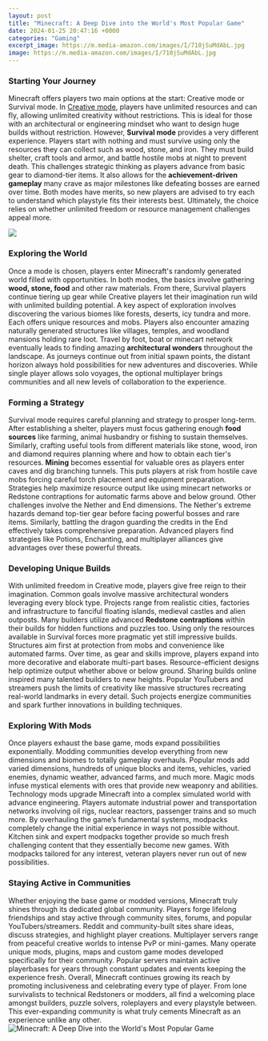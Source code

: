 ```yaml
---
layout: post
title: "Minecraft: A Deep Dive into the World's Most Popular Game"
date: 2024-01-25 20:47:16 +0000
categories: "Gaming"
excerpt_image: https://m.media-amazon.com/images/I/710jSuMdAbL.jpg
image: https://m.media-amazon.com/images/I/710jSuMdAbL.jpg
---
```


### Starting Your Journey
Minecraft offers players two main options at the start: Creative mode or Survival mode. In [Creative mode](https://store.fi.io.vn/collection/french-bulldog), players have unlimited resources and can fly, allowing unlimited creativity without restrictions. This is ideal for those with an architectural or engineering mindset who want to design huge builds without restriction. 
However, **Survival mode** provides a very different experience. Players start with nothing and must survive using only the resources they can collect such as wood, stone, and iron. They must build shelter, craft tools and armor, and battle hostile mobs at night to prevent death. This challenges strategic thinking as players advance from basic gear to diamond-tier items. It also allows for the **achievement-driven gameplay** many crave as major milestones like defeating bosses are earned over time.
Both modes have merits, so new players are advised to try each to understand which playstyle fits their interests best. Ultimately, the choice relies on whether unlimited freedom or resource management challenges appeal more.

![](https://i.ytimg.com/vi/SKtAqTfTh00/maxresdefault.jpg)
### Exploring the World
Once a mode is chosen, players enter Minecraft's randomly generated world filled with opportunities. In both modes, the basics involve gathering **wood, stone, food** and other raw materials. From there, Survival players continue tiering up gear while Creative players let their imagination run wild with unlimited building potential. 
A key aspect of exploration involves discovering the various biomes like forests, deserts, icy tundra and more. Each offers unique resources and mobs. Players also encounter amazing naturally generated structures like villages, temples, and woodland mansions holding rare loot. Travel by foot, boat or minecart network eventually leads to finding amazing **architectural wonders** throughout the landscape.
As journeys continue out from initial spawn points, the distant horizon always hold possibilities for new adventures and discoveries. While single player allows solo voyages, the optional multiplayer brings communities and all new levels of collaboration to the experience.
### Forming a Strategy 
Survival mode requires careful planning and strategy to prosper long-term. After establishing a shelter, players must focus gathering enough **food sources** like farming, animal husbandry or fishing to sustain themselves. Similarly, crafting useful tools from different materials like stone, wood, iron and diamond requires planning where and how to obtain each tier's resources. 
**Mining** becomes essential for valuable ores as players enter caves and dig branching tunnels. This puts players at risk from hostile cave mobs forcing careful torch placement and equipment preparation. Strategies help maximize resource output like using minecart networks or Redstone contraptions for automatic farms above and below ground.
Other challenges involve the Nether and End dimensions. The Nether's extreme hazards demand top-tier gear before facing powerful bosses and rare items. Similarly, battling the dragon guarding the credits in the End effectively takes comprehensive preparation. Advanced players find strategies like Potions, Enchanting, and multiplayer alliances give advantages over these powerful threats.
### Developing Unique Builds
With unlimited freedom in Creative mode, players give free reign to their imagination. Common goals involve massive architectural wonders leveraging every block type. Projects range from realistic cities, factories and infrastructure to fanciful floating islands, medieval castles and alien outposts. Many builders utilize advanced **Redstone contraptions** within their builds for hidden functions and puzzles too.
Using only the resources available in Survival forces more pragmatic yet still impressive builds. Structures aim first at protection from mobs and convenience like automated farms. Over time, as gear and skills improve, players expand into more decorative and elaborate multi-part bases. Resource-efficient designs help optimize output whether above or below ground.
Sharing builds online inspired many talented builders to new heights. Popular YouTubers and streamers push the limits of creativity like massive structures recreating real-world landmarks in every detail. Such projects energize communities and spark further innovations in building techniques.
### Exploring With Mods
Once players exhaust the base game, mods expand possibilities exponentially. Modding communities develop everything from new dimensions and biomes to totally gameplay overhauls. Popular mods add varied dimensions, hundreds of unique blocks and items, vehicles, varied enemies, dynamic weather, advanced farms, and much more.
Magic mods infuse mystical elements with ores that provide new weaponry and abilities. Technology mods upgrade Minecraft into a complex simulated world with advance engineering. Players automate industrial power and transportation networks involving oil rigs, nuclear reactors, passenger trains and so much more. 
By overhauling the game’s fundamental systems, modpacks completely change the initial experience in ways not possible without. Kitchen sink and expert modpacks together provide so much fresh challenging content that they essentially become new games. With modpacks tailored for any interest, veteran players never run out of new possibilities.
### Staying Active in Communities  
Whether enjoying the base game or modded versions, Minecraft truly shines through its dedicated global community. Players forge lifelong friendships and stay active through community sites, forums, and popular YouTubers/streamers. Reddit and community-built sites share ideas, discuss strategies, and highlight player creations.
Multiplayer servers range from peaceful creative worlds to intense PvP or mini-games. Many operate unique mods, plugins, maps and custom game modes developed specifically for their community. Popular servers maintain active playerbases for years through constant updates and events keeping the experience fresh. 
Overall, Minecraft continues growing its reach by promoting inclusiveness and celebrating every type of player. From lone survivalists to technical Redstoners or modders, all find a welcoming place amongst builders, puzzle solvers, roleplayers and every playstyle between. This ever-expanding community is what truly cements Minecraft as an experience unlike any other.
![Minecraft: A Deep Dive into the World's Most Popular Game](https://m.media-amazon.com/images/I/710jSuMdAbL.jpg)